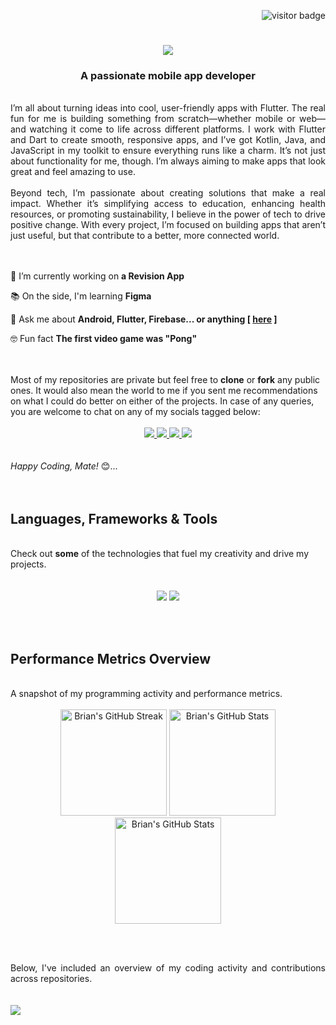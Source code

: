 <div align="right">
    
   ![visitor badge](https://visitor-badge.laobi.icu/badge?page_id=mukwambo.mukwambo&left_text=Page%20Visitors)
</div>

<h1 align="center">
    <img src="https://readme-typing-svg.herokuapp.com/?font=Righteous&size=35&color=61DAFB&center=true&vCenter=true&width=500&height=70&duration=4000&lines=Hello+There!+👋;+I'm+Brian+Mukwambo!;+You+Finally+Found+Me+👏;" />
</h1>

<h3 align="center">A passionate mobile app developer</h3>

<br/>

<div align="justify">
I’m all about turning ideas into cool, user-friendly apps with Flutter. The real fun for me is building something from scratch—whether mobile or web—and watching it come to life across different platforms. I work with Flutter and Dart to create smooth, responsive apps, and I’ve got Kotlin, Java, and JavaScript in my toolkit to ensure everything runs like a charm. It’s not just about functionality for me, though. I’m always aiming to make apps that look great and feel amazing to use.</div>
<br/>
<div align="justify">
Beyond tech, I’m passionate about creating solutions that make a real impact. Whether it’s simplifying access to education, enhancing health resources, or promoting sustainability, I believe in the power of tech to drive positive change. With every project, I’m focused on building apps that aren’t just useful, but that contribute to a better, more connected world.</div>
<br/>



<br/>

<div align="justify">
  
 🔧 I’m currently working on **a Revision App**
 
 📚 On the side, I'm learning **Figma**

 💬 Ask me about **Android, Flutter, Firebase... or anything [ <a href="https://github.com/mukwambo/mukwambo/issues/new"><b>here</b></a> ]**

 🤓 Fun fact **The first video game was "Pong"**

 </div>
 <br/>
 <br/>

 <div>
Most of my repositories are private but feel free to <b>clone</b> or <b>fork</b> any public ones. It would also mean the world to me if you sent me recommendations on what I could do better on either of the projects. In case of any queries, you are welcome to chat on any of my socials tagged below: </div>
<br/>
 
<div align="center">
  <a href="mailto:obrianmukwambo@gmail.com">
    <img src="https://img.shields.io/badge/Gmail-333333?style=for-the-badge&logo=gmail&logoColor=red" />
  </a>
  <a href="https://linkedin.com/in/brian-mukwambo/" target="_blank">
    <img src="https://img.shields.io/badge/LinkedIn-0077B5?style=for-the-badge&logo=linkedin&logoColor=white" />
  </a>
  <a href="https://instagram.com/justbrya.dev/">
    <img src="https://img.shields.io/badge/Instagram-E4405F?style=for-the-badge&logo=instagram&logoColor=white" />
  </a>
  <a href="#">
     <img src="https://img.shields.io/badge/Portfolio-FF5722?style=for-the-badge&logo=todoist&logoColor=white" /> 
  </a>
</div>
<br/><br/>
<div>
<i>Happy Coding, Mate!</i> 😊...
 </div>
<br/><br/>
 
<h2 align="justify"> Languages, Frameworks & Tools </h2>
<br/>
<div>
Check out <b>some</b> of the technologies that fuel my creativity and drive my projects.</div>
<br/>
<br/>
<div align="center">
    <img src="https://skillicons.dev/icons?i=androidstudio,flutter,dart,java,kotlin,firebase,html,css,javascript,typescript,python"/>
    <img src="https://skillicons.dev/icons?i=vscode,github,git,linux,ubuntu,pycharm,idea,vim,figma"/>
    <br>
</div>

<br/><br/>

<h2 align="justify"> Performance Metrics Overview </h2>
<br/>
<div>
A snapshot of my programming activity and performance metrics.</div>
<br/>

<div align="center">

<img height=170 src="https://streak-stats.demolab.com/?user=mukwambo&theme=react&border&radius=10&count_private=true" alt="Brian's GitHub Streak" />

<img height="170" src="https://github-readme-stats.vercel.app/api?username=mukwambo&count_private=true&show_icons=true&theme=react&rank_icon=github&border_color=FFFFFF&radius=10&cache_seconds=1800" alt="Brian's GitHub Stats" />


<img height=170 src="https://github-readme-stats.vercel.app/api/top-langs/?username=mukwambo&layout=compact&card_width=500&count_private=true&langs_count=8&hide=html,css&show_icons=true&theme=react&rank_icon=github&border&radius=10&cache_seconds=1800&v=1" alt="Brian's GitHub Stats" />

  
</div>


<br/><br/>
<div align=justify>
Below, I've included an overview of my coding activity and contributions across repositories.</div>
<br/>
<br>
<img src="https://github-readme-activity-graph.vercel.app/graph?username=mukwambo&theme=react&hide_border=true&hide_title=false&area=true&custom_title=Total%20contribution%20graph%20in%20all%20repos"></img><br>

